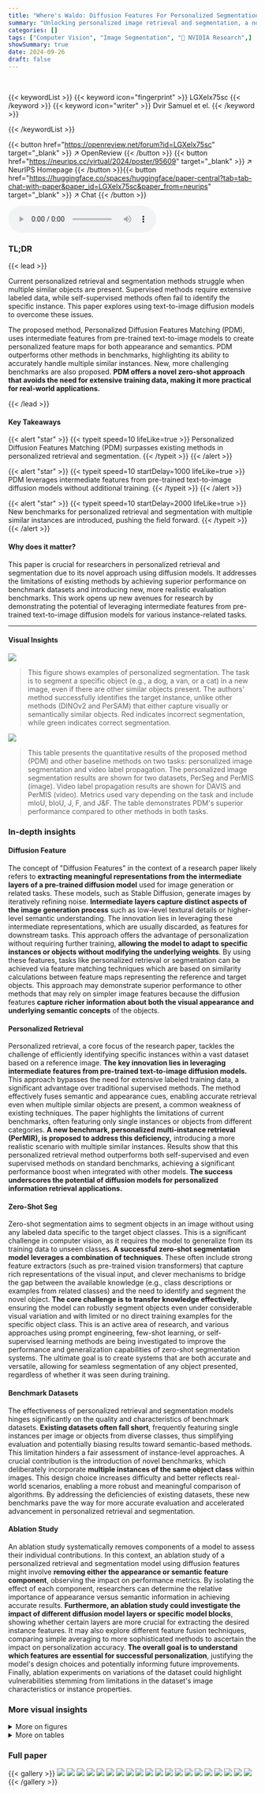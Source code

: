 ```yaml
---
title: "Where's Waldo: Diffusion Features For Personalized Segmentation and Retrieval"
summary: "Unlocking personalized image retrieval and segmentation, a novel approach uses pre-trained text-to-image diffusion models to surpass supervised methods, addressing limitations of existing self-supervi..."
categories: []
tags: ["Computer Vision", "Image Segmentation", "🏢 NVIDIA Research",]
showSummary: true
date: 2024-09-26
draft: false
---
```


<br>

{{< keywordList >}}
{{< keyword icon="fingerprint" >}} LGXeIx75sc {{< /keyword >}}
{{< keyword icon="writer" >}} Dvir Samuel et el. {{< /keyword >}}
 
{{< /keywordList >}}

{{< button href="https://openreview.net/forum?id=LGXeIx75sc" target="_blank" >}}
↗ OpenReview
{{< /button >}}
{{< button href="https://neurips.cc/virtual/2024/poster/95609" target="_blank" >}}
↗ NeurIPS Homepage
{{< /button >}}{{< button href="https://huggingface.co/spaces/huggingface/paper-central?tab=tab-chat-with-paper&paper_id=LGXeIx75sc&paper_from=neurips" target="_blank" >}}
↗ Chat
{{< /button >}}



<audio controls>
    <source src="https://ai-paper-reviewer.com/LGXeIx75sc/podcast.wav" type="audio/wav">
    Your browser does not support the audio element.
</audio>


### TL;DR


{{< lead >}}

Current personalized retrieval and segmentation methods struggle when multiple similar objects are present. Supervised methods require extensive labeled data, while self-supervised methods often fail to identify the specific instance. This paper explores using text-to-image diffusion models to overcome these issues.

The proposed method, Personalized Diffusion Features Matching (PDM), uses intermediate features from pre-trained text-to-image models to create personalized feature maps for both appearance and semantics.  PDM outperforms other methods in benchmarks, highlighting its ability to accurately handle multiple similar instances.  New, more challenging benchmarks are also proposed. **PDM offers a novel zero-shot approach that avoids the need for extensive training data, making it more practical for real-world applications.**

{{< /lead >}}


#### Key Takeaways

{{< alert "star" >}}
{{< typeit speed=10 lifeLike=true >}} Personalized Diffusion Features Matching (PDM) surpasses existing methods in personalized retrieval and segmentation. {{< /typeit >}}
{{< /alert >}}

{{< alert "star" >}}
{{< typeit speed=10 startDelay=1000 lifeLike=true >}} PDM leverages intermediate features from pre-trained text-to-image diffusion models without additional training. {{< /typeit >}}
{{< /alert >}}

{{< alert "star" >}}
{{< typeit speed=10 startDelay=2000 lifeLike=true >}} New benchmarks for personalized retrieval and segmentation with multiple similar instances are introduced, pushing the field forward. {{< /typeit >}}
{{< /alert >}}

#### Why does it matter?
This paper is crucial for researchers in personalized retrieval and segmentation due to its novel approach using diffusion models. It addresses the limitations of existing methods by achieving superior performance on benchmark datasets and introducing new, more realistic evaluation benchmarks.  This work opens up new avenues for research by demonstrating the potential of leveraging intermediate features from pre-trained text-to-image diffusion models for various instance-related tasks.

------
#### Visual Insights



![](https://ai-paper-reviewer.com/LGXeIx75sc/figures_0_1.jpg)

> This figure shows examples of personalized segmentation. The task is to segment a specific object (e.g., a dog, a van, or a cat) in a new image, even if there are other similar objects present. The authors' method successfully identifies the target instance, unlike other methods (DINOv2 and PerSAM) that either capture visually or semantically similar objects. Red indicates incorrect segmentation, while green indicates correct segmentation.





![](https://ai-paper-reviewer.com/LGXeIx75sc/tables_7_1.jpg)

> This table presents the quantitative results of the proposed method (PDM) and other baseline methods on two tasks: personalized image segmentation and video label propagation.  The personalized image segmentation results are shown for two datasets, PerSeg and PerMIS (image).  Video label propagation results are shown for DAVIS and PerMIS (video).  Metrics used vary depending on the task and include mIoU, bIoU, J, F, and J&F.  The table demonstrates PDM's superior performance compared to other methods in both tasks.





### In-depth insights


#### Diffusion Feature
The concept of "Diffusion Features" in the context of a research paper likely refers to **extracting meaningful representations from the intermediate layers of a pre-trained diffusion model** used for image generation or related tasks.  These models, such as Stable Diffusion, generate images by iteratively refining noise.  **Intermediate layers capture distinct aspects of the image generation process** such as low-level textural details or higher-level semantic understanding.  The innovation lies in leveraging these intermediate representations, which are usually discarded, as features for downstream tasks. This approach offers the advantage of personalization without requiring further training, **allowing the model to adapt to specific instances or objects without modifying the underlying weights**. By using these features, tasks like personalized retrieval or segmentation can be achieved via feature matching techniques which are based on similarity calculations between feature maps representing the reference and target objects. This approach may demonstrate superior performance to other methods that may rely on simpler image features because the diffusion features **capture richer information about both the visual appearance and underlying semantic concepts** of the objects.

#### Personalized Retrieval
Personalized retrieval, a core focus of the research paper, tackles the challenge of efficiently identifying specific instances within a vast dataset based on a reference image.  **The key innovation lies in leveraging intermediate features from pre-trained text-to-image diffusion models.** This approach bypasses the need for extensive labeled training data, a significant advantage over traditional supervised methods. The method effectively fuses semantic and appearance cues, enabling accurate retrieval even when multiple similar objects are present, a common weakness of existing techniques.  The paper highlights the limitations of current benchmarks, often featuring only single instances or objects from different categories.  **A new benchmark, personalized multi-instance retrieval (PerMIR), is proposed to address this deficiency,** introducing a more realistic scenario with multiple similar instances. Results show that this personalized retrieval method outperforms both self-supervised and even supervised methods on standard benchmarks, achieving a significant performance boost when integrated with other models. **The success underscores the potential of diffusion models for personalized information retrieval applications.**

#### Zero-Shot Seg
Zero-shot segmentation aims to segment objects in an image without using any labeled data specific to the target object classes. This is a significant challenge in computer vision, as it requires the model to generalize from its training data to unseen classes.  **A successful zero-shot segmentation model leverages a combination of techniques**. These often include strong feature extractors (such as pre-trained vision transformers) that capture rich representations of the visual input, and clever mechanisms to bridge the gap between the available knowledge (e.g., class descriptions or examples from related classes) and the need to identify and segment the novel object.  **The core challenge is to transfer knowledge effectively**, ensuring the model can robustly segment objects even under considerable visual variation and with limited or no direct training examples for the specific object class.  This is an active area of research, and various approaches using prompt engineering, few-shot learning, or self-supervised learning methods are being investigated to improve the performance and generalization capabilities of zero-shot segmentation systems. The ultimate goal is to create systems that are both accurate and versatile, allowing for seamless segmentation of any object presented, regardless of whether it was seen during training.

#### Benchmark Datasets
The effectiveness of personalized retrieval and segmentation models hinges significantly on the quality and characteristics of benchmark datasets.  **Existing datasets often fall short**, frequently featuring single instances per image or objects from diverse classes, thus simplifying evaluation and potentially biasing results toward semantic-based methods. This limitation hinders a fair assessment of instance-level approaches.  A crucial contribution is the introduction of novel benchmarks, which deliberately incorporate **multiple instances of the same object class** within images. This design choice increases difficulty and better reflects real-world scenarios, enabling a more robust and meaningful comparison of algorithms. By addressing the deficiencies of existing datasets, these new benchmarks pave the way for more accurate evaluation and accelerated advancement in personalized retrieval and segmentation.

#### Ablation Study
An ablation study systematically removes components of a model to assess their individual contributions.  In this context, an ablation study of a personalized retrieval and segmentation model using diffusion features might involve **removing either the appearance or semantic feature component**, observing the impact on performance metrics.  By isolating the effect of each component, researchers can determine the relative importance of appearance versus semantic information in achieving accurate results.  **Furthermore, an ablation study could investigate the impact of different diffusion model layers or specific model blocks**, showing whether certain layers are more crucial for extracting the desired instance features. It may also explore different feature fusion techniques, comparing simple averaging to more sophisticated methods to ascertain the impact on personalization accuracy.  **The overall goal is to understand which features are essential for successful personalization**, justifying the model's design choices and potentially informing future improvements.  Finally, ablation experiments on variations of the dataset could highlight vulnerabilities stemming from limitations in the dataset's image characteristics or instance properties.


### More visual insights

<details>
<summary>More on figures
</summary>


![](https://ai-paper-reviewer.com/LGXeIx75sc/figures_3_1.jpg)

> This figure visualizes the features extracted from a pre-trained text-to-image diffusion model.  (a) shows a Principal Component Analysis (PCA) of features from the self-attention block of the U-Net at different diffusion timesteps, demonstrating that features with similar colors and textures cluster together. (b) shows the cross-attention map generated using the prompt 'dog', highlighting the regions corresponding to dogs in the image.


![](https://ai-paper-reviewer.com/LGXeIx75sc/figures_4_1.jpg)

> This figure illustrates the Personalized Diffusion Features Matching (PDM) approach.  PDM uses features extracted from a reference image and a target image to perform personalized retrieval and segmentation.  It combines appearance and semantic cues. Appearance similarity is calculated using a dot product between cropped foreground features from the reference and target image feature maps. Semantic similarity uses the dot product of the class name token and the target semantic feature map.  These two similarities are combined using average pooling to create a final similarity map used for retrieval and segmentation.


![](https://ai-paper-reviewer.com/LGXeIx75sc/figures_5_1.jpg)

> This figure showcases examples from different datasets used for personalized retrieval and segmentation tasks.  It highlights a key difference between existing benchmarks (ROxford, DAVIS, PerSeg) and the proposed PerMIR benchmark. The existing benchmarks primarily contain images with either a single instance of an object or multiple instances of different object classes. In contrast, the proposed PerMIR benchmark includes images with multiple instances of the same object class, making the task of personalized retrieval and segmentation more challenging and realistic.


![](https://ai-paper-reviewer.com/LGXeIx75sc/figures_7_1.jpg)

> This figure provides a qualitative comparison of the proposed method (PDM) against other methods for personalized segmentation and retrieval. The left side shows that PDM accurately segments the target object even with variations in pose and view, unlike other methods which often incorrectly segment similar objects. The right side demonstrates PDM's ability to retrieve images containing the identical target object, even with size and variation differences, surpassing other methods that primarily capture semantic similarities.


![](https://ai-paper-reviewer.com/LGXeIx75sc/figures_12_1.jpg)

> This figure illustrates the Personalized Diffusion Features Matching (PDM) approach.  PDM uses a combination of semantic and appearance features extracted from both reference and target images to achieve zero-shot personalized retrieval and segmentation. The process involves calculating appearance similarity (using a dot product of cropped features), semantic similarity (using a class name token and semantic feature map), and then combining these maps via average pooling to create a final similarity map that localizes the target object precisely.  The figure highlights that even if both appearance and semantic maps show multiple similar instances, the combination leads to the correct identification of a single specific instance.


![](https://ai-paper-reviewer.com/LGXeIx75sc/figures_14_1.jpg)

> This figure shows examples from different personalized retrieval and segmentation benchmarks.  Existing benchmarks typically show either a single instance of an object or multiple instances of objects from different classes.  The authors highlight that this makes the task easier than real-world scenarios. They then introduce their own benchmarks (PerMIR and PerMIS), which include multiple instances of the same object class within a single image to increase the difficulty and realism of the task.  This makes it more challenging to distinguish between similar instances using only semantic features, necessitating the use of personalized features.


![](https://ai-paper-reviewer.com/LGXeIx75sc/figures_15_1.jpg)

> This figure compares the performance of the proposed method (PDM) against other state-of-the-art methods for personalized segmentation and retrieval.  The top row shows examples where the PDM successfully identifies and segments the target object despite variations in view, pose, or scale. Other methods often fail, identifying similar but incorrect objects. The bottom row demonstrates the superior instance retrieval capability of PDM, identifying images with the same object as the query even if the size and appearance differ significantly.  Other methods struggle with this task, often relying on semantic similarity rather than exact instance identification.


</details>




<details>
<summary>More on tables
</summary>


![](https://ai-paper-reviewer.com/LGXeIx75sc/tables_8_1.jpg)
> This table presents a comparison of the mean average precision (mAP) for personalized retrieval across several benchmarks.  It compares the performance of the proposed Personalized Diffusion Features Matching (PDM) method against various state-of-the-art methods categorized into self-supervised, weakly supervised, and supervised approaches. The table highlights PDM's superior performance and demonstrates that incorporating PDM features into other methods can also lead to performance improvements.

![](https://ai-paper-reviewer.com/LGXeIx75sc/tables_13_1.jpg)
> This table compares the performance of three different diffusion models (SDXL-turbo, SDXL, and SDv2.1) on two personalized image segmentation datasets (PerSeg and PerMIS).  For each model, it reports the mean Intersection over Union (mIoU) and boundary IoU (bIoU) scores, the time taken for feature extraction per image, and the mean Peak Signal-to-Noise Ratio (PSNR) which measures the quality of the image reconstruction after the inversion process.

![](https://ai-paper-reviewer.com/LGXeIx75sc/tables_14_1.jpg)
> This table presents a comparison of the performance achieved using two different methods for combining appearance and semantic features: simple feature averaging (as used in the main paper) and weighted averaging (optimized using a training set). The results are shown for two datasets: ROxford-Hard (a standard benchmark dataset for image retrieval) and PerMIR (a new benchmark dataset introduced in this paper which includes multiple instances of the same object class). The weighted averaging approach significantly outperforms the simple averaging approach on both datasets, demonstrating the potential benefits of using more sophisticated methods for feature fusion, particularly when a training set is available.

</details>




### Full paper

{{< gallery >}}
<img src="https://ai-paper-reviewer.com/LGXeIx75sc/1.png" class="grid-w50 md:grid-w33 xl:grid-w25" />
<img src="https://ai-paper-reviewer.com/LGXeIx75sc/2.png" class="grid-w50 md:grid-w33 xl:grid-w25" />
<img src="https://ai-paper-reviewer.com/LGXeIx75sc/3.png" class="grid-w50 md:grid-w33 xl:grid-w25" />
<img src="https://ai-paper-reviewer.com/LGXeIx75sc/4.png" class="grid-w50 md:grid-w33 xl:grid-w25" />
<img src="https://ai-paper-reviewer.com/LGXeIx75sc/5.png" class="grid-w50 md:grid-w33 xl:grid-w25" />
<img src="https://ai-paper-reviewer.com/LGXeIx75sc/6.png" class="grid-w50 md:grid-w33 xl:grid-w25" />
<img src="https://ai-paper-reviewer.com/LGXeIx75sc/7.png" class="grid-w50 md:grid-w33 xl:grid-w25" />
<img src="https://ai-paper-reviewer.com/LGXeIx75sc/8.png" class="grid-w50 md:grid-w33 xl:grid-w25" />
<img src="https://ai-paper-reviewer.com/LGXeIx75sc/9.png" class="grid-w50 md:grid-w33 xl:grid-w25" />
<img src="https://ai-paper-reviewer.com/LGXeIx75sc/10.png" class="grid-w50 md:grid-w33 xl:grid-w25" />
<img src="https://ai-paper-reviewer.com/LGXeIx75sc/11.png" class="grid-w50 md:grid-w33 xl:grid-w25" />
<img src="https://ai-paper-reviewer.com/LGXeIx75sc/12.png" class="grid-w50 md:grid-w33 xl:grid-w25" />
<img src="https://ai-paper-reviewer.com/LGXeIx75sc/13.png" class="grid-w50 md:grid-w33 xl:grid-w25" />
<img src="https://ai-paper-reviewer.com/LGXeIx75sc/14.png" class="grid-w50 md:grid-w33 xl:grid-w25" />
<img src="https://ai-paper-reviewer.com/LGXeIx75sc/15.png" class="grid-w50 md:grid-w33 xl:grid-w25" />
<img src="https://ai-paper-reviewer.com/LGXeIx75sc/16.png" class="grid-w50 md:grid-w33 xl:grid-w25" />
<img src="https://ai-paper-reviewer.com/LGXeIx75sc/17.png" class="grid-w50 md:grid-w33 xl:grid-w25" />
<img src="https://ai-paper-reviewer.com/LGXeIx75sc/18.png" class="grid-w50 md:grid-w33 xl:grid-w25" />
<img src="https://ai-paper-reviewer.com/LGXeIx75sc/19.png" class="grid-w50 md:grid-w33 xl:grid-w25" />
<img src="https://ai-paper-reviewer.com/LGXeIx75sc/20.png" class="grid-w50 md:grid-w33 xl:grid-w25" />
{{< /gallery >}}